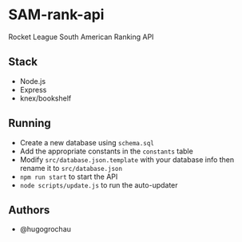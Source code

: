 # SAM-rank-api
Rocket League South American Ranking API

## Stack
* Node.js
* Express
* knex/bookshelf

## Running
* Create a new database using `schema.sql`
* Add the appropriate constants in the `constants` table
* Modify `src/database.json.template` with your database info then rename it to `src/database.json`
* `npm run start` to start the API
* `node scripts/update.js` to run the auto-updater

## Authors
* @hugogrochau
